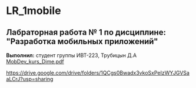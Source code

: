 # LR_1mobile

## Лабраторная работа № 1 по дисциплине: "Разработка мобильных приложений"

**Выполнил:** студент группы ИВТ-223, Трубицын Д.А
[MobDev_kurs_Dime.pdf](https://github.com/EMM0BOY/LR1_mob/files/11663808/MobDev_kurs_Dime.pdf)

https://drive.google.com/drive/folders/1QCgs0Bwadx3vkoSxPeIzWYJGVSaaLCrJ?usp=sharing
